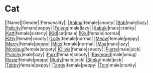 # Cat

||Name||Gender||Personality||
|[Ankha](github.com/lindsaygelle/animalcrossing/villager/cat/ankha)|female|snooty|
|[Bob](github.com/lindsaygelle/animalcrossing/villager/cat/bob)|male|lazy|
|[Felicity](github.com/lindsaygelle/animalcrossing/villager/cat/felicity)|female|peppy|
|[Felyne](github.com/lindsaygelle/animalcrossing/villager/cat/felyne)|male|lazy|
|[Kabuki](github.com/lindsaygelle/animalcrossing/villager/cat/kabuki)|male|cranky|
|[Katt](github.com/lindsaygelle/animalcrossing/villager/cat/katt)|female|sisterly|
|[Kid](github.com/lindsaygelle/animalcrossing/villager/cat/kid)|cat|male|
|[Kiki](github.com/lindsaygelle/animalcrossing/villager/cat/kiki)|female|normal|
|[Kitty](github.com/lindsaygelle/animalcrossing/villager/cat/kitty)|female|snooty|
|[Lolly](github.com/lindsaygelle/animalcrossing/villager/cat/lolly)|female|normal|
|[Meow](github.com/lindsaygelle/animalcrossing/villager/cat/meow)|female|peppy|
|[Merry](github.com/lindsaygelle/animalcrossing/villager/cat/merry)|female|peppy|
|[Mitzi](github.com/lindsaygelle/animalcrossing/villager/cat/mitzi)|female|normal|
|[Moe](github.com/lindsaygelle/animalcrossing/villager/cat/moe)|male|lazy|
|[Monique](github.com/lindsaygelle/animalcrossing/villager/cat/monique)|female|snooty|
|[Olivia](github.com/lindsaygelle/animalcrossing/villager/cat/olivia)|female|snooty|
|[Pierre](github.com/lindsaygelle/animalcrossing/villager/cat/pierre)|male|jock|
|[Punchy](github.com/lindsaygelle/animalcrossing/villager/cat/punchy)|male|lazy|
|[Purrl](github.com/lindsaygelle/animalcrossing/villager/cat/purrl)|female|snooty|
|[Raymond](github.com/lindsaygelle/animalcrossing/villager/cat/raymond)|male|smug|
|[Rosie](github.com/lindsaygelle/animalcrossing/villager/cat/rosie)|female|peppy|
|[Rudy](github.com/lindsaygelle/animalcrossing/villager/cat/rudy)|male|jock|
|[Stinky](github.com/lindsaygelle/animalcrossing/villager/cat/stinky)|male|jock|
|[Tabby](github.com/lindsaygelle/animalcrossing/villager/cat/tabby)|female|peppy|
|[Tangy](github.com/lindsaygelle/animalcrossing/villager/cat/tangy)|female|peppy|
|[Tom](github.com/lindsaygelle/animalcrossing/villager/cat/tom)|male|cranky|

